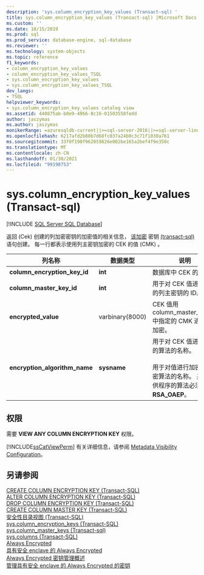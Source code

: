 ```yaml
---
description: 'sys.column_encryption_key_values (Transact-sql) '
title: sys.column_encryption_key_values (Transact-sql) |Microsoft Docs
ms.custom: ''
ms.date: 10/15/2019
ms.prod: sql
ms.prod_service: database-engine, sql-database
ms.reviewer: ''
ms.technology: system-objects
ms.topic: reference
f1_keywords:
- column_encryption_key_values
- column_encryption_key_values_TSQL
- sys.column_encryption_key_values
- sys.column_encryption_key_values_TSQL
dev_langs:
- TSQL
helpviewer_keywords:
- sys.column_encryption_key_values catalog view
ms.assetid: 440875ab-b0e9-4966-8c16-01503558fedd
author: jaszymas
ms.author: jaszymas
monikerRange: =azuresqldb-current||>=sql-server-2016||>=sql-server-linux-2017||=azuresqldb-mi-current
ms.openlocfilehash: 6217afd2b80b7d68fc037a24b0c3c71f1030a761
ms.sourcegitcommit: 33f0f190f962059826e002be165a2bef4f9e350c
ms.translationtype: MT
ms.contentlocale: zh-CN
ms.lasthandoff: 01/30/2021
ms.locfileid: "99198753"
---
```

# <a name="syscolumn_encryption_key_values-transact-sql"></a>sys.column_encryption_key_values (Transact-sql) 
[!INCLUDE [SQL Server SQL Database](../../includes/applies-to-version/sql-asdb.md)]

  返回 (Cek) 创建的列加密密钥的加密值的相关信息， [该加密](../../t-sql/statements/create-column-encryption-key-transact-sql.md) 密钥 [&#40;transact-sql&#41;](../../t-sql/statements/alter-column-encryption-key-transact-sql.md) 语句创建。 每一行都表示使用列主密钥加密的 CEK 的值 (CMK) 。  
  
|列名称|数据类型|说明|  
|-----------------|---------------|-----------------|  
|**column_encryption_key_id**|**int**|数据库中 CEK 的 ID。|  
|**column_master_key_id**|**int**|用于对 CEK 值进行加密的列主密钥的 ID。|  
|**encrypted_value**|varbinary(8000)|CEK 值用 column_master_key_id 中指定的 CMK 进行了加密。|  
|**encryption_algorithm_name**|**sysname**|用于对 CEK 值进行加密的算法的名称。<br /><br /> 用于对值进行加密的加密算法的名称。 系统提供程序的算法必须  **RSA_OAEP**。|  
  
## <a name="permissions"></a>权限  
 需要 **VIEW ANY COLUMN ENCRYPTION KEY** 权限。  
  
 [!INCLUDE[ssCatViewPerm](../../includes/sscatviewperm-md.md)] 有关详细信息，请参阅 [Metadata Visibility Configuration](../../relational-databases/security/metadata-visibility-configuration.md)。  
  
## <a name="see-also"></a>另请参阅  
 [CREATE COLUMN ENCRYPTION KEY (Transact-SQL)](../../t-sql/statements/create-column-encryption-key-transact-sql.md)   
 [ALTER COLUMN ENCRYPTION KEY (Transact-SQL)](../../t-sql/statements/alter-column-encryption-key-transact-sql.md)   
 [DROP COLUMN ENCRYPTION KEY (Transact-SQL)](../../t-sql/statements/drop-column-encryption-key-transact-sql.md)   
 [CREATE COLUMN MASTER KEY (Transact-SQL)](../../t-sql/statements/create-column-master-key-transact-sql.md)   
 [安全性目录视图 (Transact-SQL)](../../relational-databases/system-catalog-views/security-catalog-views-transact-sql.md)   
 [sys.column_encryption_keys (Transact-SQL)](../../relational-databases/system-catalog-views/sys-column-encryption-keys-transact-sql.md)   
 [sys.column_master_keys &#40;Transact-sql&#41;](../../relational-databases/system-catalog-views/sys-column-master-keys-transact-sql.md)   
 [sys.columns (Transact-SQL)](../../relational-databases/system-catalog-views/sys-columns-transact-sql.md)   
 [Always Encrypted](../../relational-databases/security/encryption/always-encrypted-database-engine.md)   
 [具有安全 enclave 的 Always Encrypted](../../relational-databases/security/encryption/always-encrypted-enclaves.md)   
 [Always Encrypted 密钥管理概述](../../relational-databases/security/encryption/overview-of-key-management-for-always-encrypted.md)   
 [管理具有安全 enclave 的 Always Encrypted 的密钥](../../relational-databases/security/encryption/always-encrypted-enclaves-manage-keys.md)   

  
  
